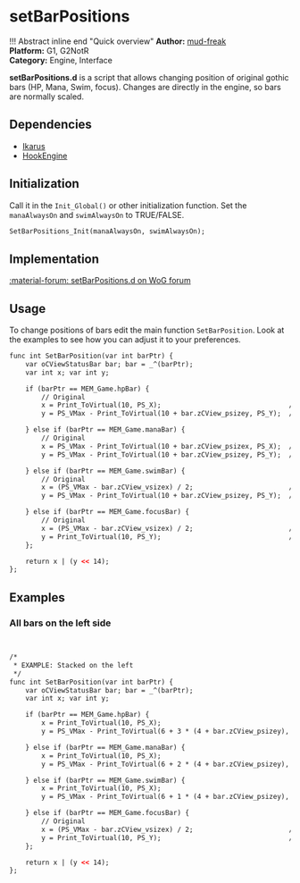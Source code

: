 # setBarPositions

!!! Abstract inline end "Quick overview"
    **Author:** [mud-freak](https://forum.worldofplayers.de/forum/members/25960-mud-freak)  
    **Platform:** G1, G2NotR  
    **Category:** Engine, Interface

**setBarPositions.d** is a script that allows changing position of original gothic bars (HP, Mana, Swim, focus). Changes are directly in the engine, so bars are normally scaled.

## Dependencies
- [Ikarus](../ikarus/index.md)
- [HookEngine](../lego/tools/hook_engine.md)

## Initialization
Call it in the `Init_Global()` or other initialization function. Set the `manaAlwaysOn` and `swimAlwaysOn` to TRUE/FALSE.
```dae
SetBarPositions_Init(manaAlwaysOn, swimAlwaysOn);
```

## Implementation
[:material-forum: setBarPositions.d on WoG forum](https://forum.worldofplayers.de/forum/threads/?p=26426112)

## Usage
To change positions of bars edit the main function `SetBarPosition`. Look at the examples to see how you can adjust it to your preferences.
```dae
func int SetBarPosition(var int barPtr) {
    var oCViewStatusBar bar; bar = _^(barPtr);
    var int x; var int y;

    if (barPtr == MEM_Game.hpBar) {
        // Original
        x = Print_ToVirtual(10, PS_X);                                // 10 px from the left
        y = PS_VMax - Print_ToVirtual(10 + bar.zCView_psizey, PS_Y);  // 10 px from the bottom

    } else if (barPtr == MEM_Game.manaBar) {
        // Original
        x = PS_VMax - Print_ToVirtual(10 + bar.zCView_psizex, PS_X);  // 10 px from the right
        y = PS_VMax - Print_ToVirtual(10 + bar.zCView_psizey, PS_Y);  // 10 px from the bottom

    } else if (barPtr == MEM_Game.swimBar) {
        // Original
        x = (PS_VMax - bar.zCView_vsizex) / 2;                        // Centered
        y = PS_VMax - Print_ToVirtual(10 + bar.zCView_psizey, PS_Y);  // 10 px from the bottom

    } else if (barPtr == MEM_Game.focusBar) {
        // Original
        x = (PS_VMax - bar.zCView_vsizex) / 2;                        // Centered
        y = Print_ToVirtual(10, PS_Y);                                // 10 px from the top
    };

    return x | (y << 14);
};
```

## Examples

### All bars on the left side
```dae


/*
 * EXAMPLE: Stacked on the left
 */
func int SetBarPosition(var int barPtr) {
    var oCViewStatusBar bar; bar = _^(barPtr);
    var int x; var int y;

    if (barPtr == MEM_Game.hpBar) {
        x = Print_ToVirtual(10, PS_X);
        y = PS_VMax - Print_ToVirtual(6 + 3 * (4 + bar.zCView_psizey), PS_Y);

    } else if (barPtr == MEM_Game.manaBar) {
        x = Print_ToVirtual(10, PS_X);
        y = PS_VMax - Print_ToVirtual(6 + 2 * (4 + bar.zCView_psizey), PS_Y);

    } else if (barPtr == MEM_Game.swimBar) {
        x = Print_ToVirtual(10, PS_X);
        y = PS_VMax - Print_ToVirtual(6 + 1 * (4 + bar.zCView_psizey), PS_Y);

    } else if (barPtr == MEM_Game.focusBar) {
        // Original
        x = (PS_VMax - bar.zCView_vsizex) / 2;                        // Centered
        y = Print_ToVirtual(10, PS_Y);                                // 10 px from the top
    };

    return x | (y << 14);
};
```
